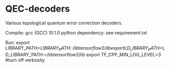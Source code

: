 # QEC-decoders

Various topological quantum error correction decoders.

Compile:
gcc (GCC) 10.1.0
python dependency: see requirement.txt

Run:
export LIBRARY_PATH=$LIBRARY_PATH:~/libtensorflow2/lib
export LD_LIBRARY_PATH=$LD_LIBRARY_PATH:~/libtensorflow2/lib
export TF_CPP_MIN_LOG_LEVEL=3 #turn off verbosity
